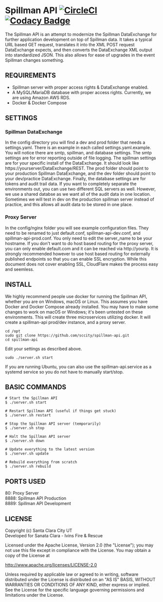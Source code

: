 # Spillman API [![CircleCI](https://dl.circleci.com/status-badge/img/gh/sccity/spillman-api/tree/prod.svg?style=shield)](https://dl.circleci.com/status-badge/redirect/gh/sccity/spillman-api/tree/prod) [![Codacy Badge](https://app.codacy.com/project/badge/Grade/b9f3e0f2cc6b4731af46372f79cab252)](https://www.codacy.com?utm_source=github.com&amp;utm_medium=referral&amp;utm_content=sccity/spillman-api&amp;utm_campaign=Badge_Grade)

The Spillman API is an attempt to modernize the Spillman DataExchange for further application development on top of Spillman data. It takes a typical URL based GET request, translates it into the XML POST request DataExchange expects, and then converts the DataExchange XML output into standardized JSON. This also allows for ease of upgrades in the event Spillman changes something.

## REQUIREMENTS
*  Spillman server with proper access rights & DataExchange enabled.
*  A MySQL/MariaDB database with proper access rights. Currently, we are using Amazon AWS RDS.
*  Docker & Docker Compose

## SETTINGS
### Spillman DataExchange
In the config directory you will find a dev and prod folder that needs a settings.yaml. There is an example in each called settings.yaml.example. You will notice there are smtp, spillman, and database settings. The smtp settings are for error reporting outside of file logging. The spillman settings are for your specific install of the DataExchange. It should look like https://yourserver/DataExchange/REST. The prod folder should point to your production Spillman DataExchange, and the dev folder should point to your dev/practice DataExchange. Finally, the database settings are for tokens and audit trail data. If you want to completely separate the environments out, you can use two different SQL servers as well. However, we use a shared databse as we want all of the audit data in one location. Sometimes we will test in dev on the production spillman server instead of practice, and this allows all audit data to be stored in one place. 

### Proxy Server
In the config/nginx folder you will see example configuration files. They need to be renamed to just default.conf, spillman-api-dev.conf, and spillman-api-prod.conf. You only need to edit the server_name to be your hostname. If you don't want to do host based routing for the proxy server, you can only enable default.com and it can be reached via http://yourip. It is strongly recommended however to use host based routing for externally published endpoints so that you can enable SSL encryption. While this document does not cover enabling SSL, CloudFlare makes the process easy and seemless.

## INSTALL
We highly recommend people use docker for running the Spillman API, whether you are on Windows, macOS or Linux. This assumes you have Docker and Docker Compose already installed. You may have to make some changes to work on macOS or Windows; it's been untested on these environments. This will create three microservices utilizing docker. It will create a spillman-api prod/dev instance, and a proxy server.
```
cd /opt
sudo git clone https://github.com/sccity/spillman-api.git
cd spillman-api
```
Edit your settings as described above.
```
sudo ./server.sh start
```

If you are running Ubuntu, you can also use the spillman-api.service as a systemd service so you do not have to manually start/stop.

## BASIC COMMANDS
```
# Start the Spillman API
$ ./server.sh start

# Restart Spillman API (useful if things get stuck)
$ ./server.sh restart

# Stop the Spillman API server (temporarily)
$ ./server.sh stop

# Halt the Spillman API server
$ ./server.sh down

# Update everything to the latest version
$ ./server.sh update

# Rebuild everything from scratch
$ ./server.sh rebuild
```

## PORTS USED
80: Proxy Server\
8888: Spillman API Production\
8889: Spillman API Development

## LICENSE
Copyright (c) Santa Clara City UT\
Developed for Sanata Clara - Ivins Fire & Rescue

Licensed under the Apache License, Version 2.0 (the "License");
you may not use this file except in compliance with the License.
You may obtain a copy of the License at

<http://www.apache.org/licenses/LICENSE-2.0>

Unless required by applicable law or agreed to in writing, software
distributed under the License is distributed on an "AS IS" BASIS,
WITHOUT WARRANTIES OR CONDITIONS OF ANY KIND, either express or implied.
See the License for the specific language governing permissions and
limitations under the License.

